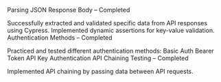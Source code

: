 Parsing JSON Response Body – Completed

Successfully extracted and validated specific data from API responses using Cypress.
Implemented dynamic assertions for key-value validation.
Authentication Methods – Completed

Practiced and tested different authentication methods:
Basic Auth
Bearer Token
API Key Authentication
API Chaining Testing – Completed

Implemented API chaining by passing data between API requests.
